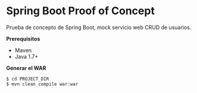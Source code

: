 # Spring Boot Proof of Concept

Prueba de concepto de Spring Boot, mock servicio web CRUD de usuarios.

**Prerequisitos**

* Maven
* Java 1.7+

**Generar el WAR**

```
$ cd PROJECT_DIR
$ mvn clean compile war:war
```

